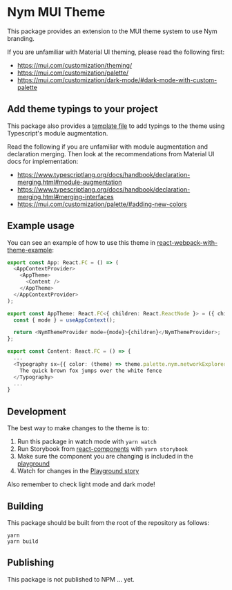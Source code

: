 # Nym MUI Theme

This package provides an extension to the MUI theme system to use Nym branding.

If you are unfamiliar with Material UI theming, please read the following first:

- https://mui.com/customization/theming/
- https://mui.com/customization/palette/
- https://mui.com/customization/dark-mode/#dark-mode-with-custom-palette

## Add theme typings to your project

This package also provides a [template file](./template/mui-theme.d.ts) to add typings to the theme using Typescript's module augmentation.

Read the following if you are unfamiliar with module augmentation and declaration merging. Then
look at the recommendations from Material UI docs for implementation:

- https://www.typescriptlang.org/docs/handbook/declaration-merging.html#module-augmentation
- https://www.typescriptlang.org/docs/handbook/declaration-merging.html#merging-interfaces
- https://mui.com/customization/palette/#adding-new-colors

## Example usage

You can see an example of how to use this theme in [react-webpack-with-theme-example](../react-webpack-with-theme-example/src/App.tsx):

```typescript jsx
export const App: React.FC = () => (
  <AppContextProvider>
    <AppTheme>
      <Content />
    </AppTheme>
  </AppContextProvider>
);

export const AppTheme: React.FC<{ children: React.ReactNode }> = ({ children }) => {
  const { mode } = useAppContext();

  return <NymThemeProvider mode={mode}>{children}</NymThemeProvider>;
};

export const Content: React.FC = () => {
  ...
  <Typography sx={{ color: (theme) => theme.palette.nym.networkExplorer.mixnodes.status.active }}>
    The quick brown fox jumps over the white fence
  </Typography>
  ...
}
```

## Development

The best way to make changes to the theme is to:

1. Run this package in watch mode with `yarn watch`
2. Run Storybook from [react-components](../react-components/README.md) with `yarn storybook`
3. Make sure the component you are changing is included in the [playground](../react-components/src/playground/index.tsx)
4. Watch for changes in the [Playground story](../react-components/src/stories/Playground.stories.tsx)

Also remember to check light mode and dark mode!

## Building

This package should be built from the root of the repository as follows:

```
yarn
yarn build
```

## Publishing

This package is not published to NPM ... yet.
